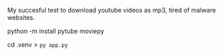 My succesful test to download youtube videos as mp3, tired of malware websites.

python -m install pytube moviepy

cd .venv > `py app.py`
